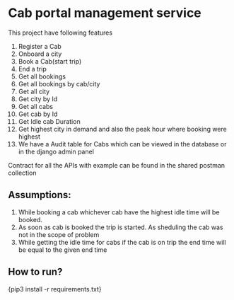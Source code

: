 # Cab portal management service

This project have following features
1. Register a Cab
2. Onboard a city
3. Book a Cab(start trip)
4. End a trip
5. Get all bookings
6. Get all bookings by cab/city
7. Get all city
8. Get city by Id
9. Get all cabs
10. Get cab by Id
11. Get Idle cab Duration
12. Get highest city in demand and also the peak hour where booking were highest
13. We have a Audit table for Cabs which can be viewed in the database or in the django admin panel


Contract for all the APIs with example can be found in the shared postman collection


## Assumptions:
1. While booking a cab whichever cab have the highest idle time will be booked.
2. As soon as cab is booked the trip is started. As sheduling the cab was not in the scope of problem
3. While getting the idle time for cabs if the cab is on trip the end time will be equal to the given end time


## How to run?

{pip3 install -r requirements.txt}
